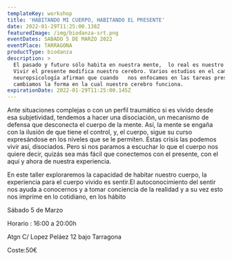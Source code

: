```yaml
---
templateKey: workshop
title: 'HABITANDO MI CUERPO, HABITANDO EL PRESENTE'
date: 2022-01-29T11:25:00.138Z
featuredImage: /img/biodanza-srt.png
eventDates: SABADO 5 DE MARZO 2022
eventPlace: TARRAGONA
productType: biodanza
description: >
  El pasado y futuro sólo habita en nuestra mente,  lo real es nuestro ahora.
  Vivir el presente modifica nuestro cerebro. Varios estudios en el campo de la
  neuropsicología afirman que cuando   nos enfocamos en las tareas presentes,
  cambiamos la forma en la cual nuestro cerebro funciona. 
expirationDate: 2022-01-29T11:25:00.145Z
---
```

Ante situaciones complejas o con un perfil traumático si es vivido desde esa subjetividad, tendemos a hacer una disociación, un mecanismo de defensa que desconecta el cuerpo de la mente. Así, la mente se engaña con la ilusión de que tiene el control, y, el cuerpo, sigue su curso expresándose en los niveles que se le permiten. Estas crisis las podemos vivir así, disociados. Pero si nos paramos a escuchar lo que el cuerpo nos quiere decir, quizás sea más fácil que conectemos con el presente, con el aquí y ahora de nuestra experiencia.

En este taller exploraremos la capacidad de habitar nuestro cuerpo, la experiencia para el cuerpo vivido es sentir.El autoconocimiento del sentir nos ayuda a conocernos y   a tomar conciencia de la realidad y a su vez esto nos imprime en lo cotidiano, en los hábito

Sábado 5 de Marzo

Horario : 16:00 a 20:00h

Atgn C/ Lopez Peláez 12 bajo Tarragona

Coste:50€
